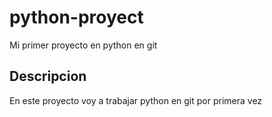 # python-proyect
Mi primer proyecto en python en git


## Descripcion
En este proyecto voy a trabajar python en git por primera vez
